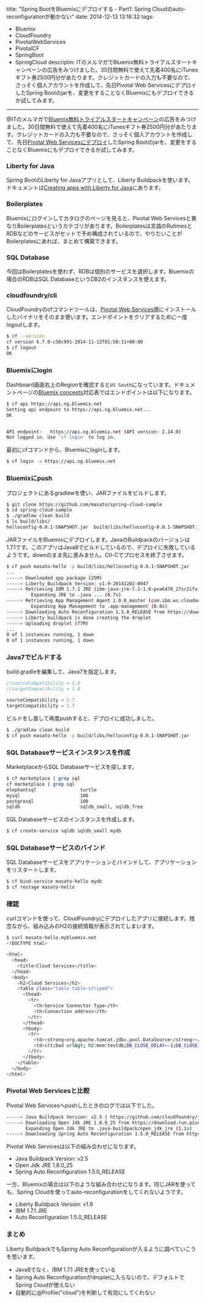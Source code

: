 title: "Spring BootをBluemixにデプロイする - Part1: Spring Cloudのauto-reconfigurationが動かない"
date: 2014-12-13 13:18:32
tags:
 - Bluemix
 - CloudFoundry
 - PivotalWebServices
 - PivotalCF
 - SpringBoot
 - SpringCloud
descriptin: ITのメルマガでBluemix無料トライアルスタートキャンペーンの広告をみつけました。30日間無料で使えて先着400名にiTunesギフト券2500円分があたります。クレジットカードの入力も不要なので、さっそく個人アカウントを作成して、先日Pivotal Web ServicesにデプロイしたSpring Bootのjarを、変更をすることなくBluemixにもデプロイできるか試してみます。
---

@ITのメルマガで[Bluemix無料トライアルスタートキャンペーン](http://www.atmarkit.co.jp/ait/articles/1411/27/news013.html)の広告をみつけました。30日間無料で使えて先着400名にiTunesギフト券2500円分があたります。クレジットカードの入力も不要なので、さっそく個人アカウントを作成して、先日[Pivotal Web Servicesにデプロイ](/2014/12/10/spring-boot-pivotal-web-services-cleardb-deploy/)したSpring Bootのjarを、変更をすることなくBluemixにもデプロイできるか試してみます。

<!-- more -->

### Liberty for Java

Spring BootのLiberty for Javaアプリとして、Liberty Buildpackを使います。ドキュメントは[Creating apps with Liberty for Java](https://www.ng.bluemix.net/docs/#starters/liberty/index.html#liberty)にあります。

### Boilerplates

Bluemixにログインしてカタログのページを見ると、Pivotal Web Servicesと異なりBoilerplatesというカテゴリがあります。Boilerplatesは言語のRutimesとRDBなどのサービスがセットで予め構成されているので、やりたいことがBoilerplatesにあれば、まとめて構築できます。

### SQL Database

今回はBoilerplatesを使わず、RDBは個別のサービスを選択します。Bluemixの場合のRDBはSQL DatabaseというDB2のインスタンスを使えます。

### cloudfoundry/cli

CloudFoundryのcfコマンドツールは、[Pivotal Web Services用](/2014/12/10/spring-boot-pivotal-web-services-cleardb-deploy/)にインストールしたバイナリをそのまま使います。エンドポイントをクリアするために一度logoutします。

``` bash
$ cf --version
cf version 6.7.0-c38c991-2014-11-12T01:50:11+00:00
$ cf logout
OK
```

### Bluemixにlogin

Dashboard画面右上のRegionを確認すると`US South`になっています。ドキュメントページの[Bluemix concepts](https://www.ng.bluemix.net/docs/#overview/overview.html#ov_intro)対応表ではエンドポイントは以下になります。

``` bash
$ cf api https://api.ng.bluemix.net
Setting api endpoint to https://api.ng.bluemix.net...
OK


API endpoint:   https://api.ng.bluemix.net (API version: 2.14.0)
Not logged in. Use 'cf login' to log in.
```

最初にcfコマンドから、Bluemixにloginします。

``` bash
$ cf login -a https://api.ng.bluemix.net
```


### Bluemixにpush

プロジェクトにあるgradlewを使い、JARファイルをビルドします。

``` bash
$ git clone https://github.com/masato/spring-cloud-sample
$ cd spring-cloud-sample
$ ./gradlew clean build
$ ls build/libs/
helloconfig-0.0.1-SNAPSHOT.jar  build/libs/helloconfig-0.0.1-SNAPSHOT.jar.original
```

JARファイルをBluemixにデプロイします。JavaのBuildpackのバージョンは1.7.1です。このアプリはJava8でビルドしているので、デプロイに失敗しているようです。downのまま先に進みません。Ctl-Cでプロセスを終了させます。

``` bash
$ cf push masato-hello -p build/libs/helloconfig-0.0.1-SNAPSHOT.jar
...
-----> Downloaded app package (25M)
-----> Liberty Buildpack Version: v1.9-20141202-0947
-----> Retrieving IBM 1.7.1 JRE (ibm-java-jre-7.1-1.0-pxa6470_27sr2ifx-20141115_01-sfj.tgz) ... (0.0s)
         Expanding JRE to .java ... (0.7s)
-----> Retrieving App Management Agent 1.0.0_master (com.ibm.ws.cloudoe.app-mgmt-liberty.zip) ... (0.0s)
         Expanding App Management to .app-management (0.0s)
-----> Downloading Auto Reconfiguration 1.5.0_RELEASE from https://download.run.pivotal.io/auto-reconfiguration/auto-reconfiguration-1.5.0_RELEASE.jar (0.2s)
-----> Liberty buildpack is done creating the droplet
-----> Uploading droplet (77M)
...
0 of 1 instances running, 1 down
0 of 1 instances running, 1 down
```

### Java7でビルドする

build.gradleを編集して、Java7を指定します。

``` groovy ~/spring-cloud-sample/build.gradle
//sourceCompatibility = 1.8
//targetCompatibility = 1.8

sourceCompatibility = 1.7
targetCompatibility = 1.7
```

ビルドをし直して再度pushすると、デプロイに成功しました。

``` bash
$ ./gradlew clean build
$ cf push masato-hello -p build/libs/helloconfig-0.0.1-SNAPSHOT.jar
```

### SQL Databaseサービスインスタンスを作成

MarketplaceからSQL Databaseサービスを探します。

``` bash
$ cf marketplace | grep sql
cf marketplace | grep sql
elephantsql                turtle                                                                           PostgreSQL as a Service
mysql                      100                                                                              MySQL database
postgresql                 100                                                                              PostgreSQL database
sqldb                      sqldb_small, sqldb_free                                                          SQL Database adds an on-demand relational database to your application. Powered by DB2, it provides a managed database service to handle web and transactional workloads.
```

SQL Databaseサービスのインスタンスを作成します。

``` bash
$ cf create-service sqldb sqldb_small mydb
```

### SQL Databaseサービスのバインド

SQL Databaseサービスをアプリケーションとバインドして、アプリケーションをリスタートします。

``` bash
$ cf bind-service masato-hello mydb
$ cf restage masato-hello
```

### 確認

curlコマンドを使って、CloudFoundryにデプロイしたアプリに接続します。残念ながら、組み込みのH2の接続情報が表示されてしまいます。

``` bash
$ curl masato-hello.mybluemix.net
<!DOCTYPE html>

<html>
  <head>
    <title>Cloud Services</title>
  </head>
  <body>
    <h2>Cloud Services</h2>
    <table class="table table-striped">
      <thead>
        <tr>
          <th>Service Connector Type</th>
          <th>Connection address</th>
        </tr>
      </thead>
      <tbody>
        <tr>
          <td><strong>org.apache.tomcat.jdbc.pool.DataSource</strong></td>
          <td>&lt;bad url&gt; h2:mem:testdb;DB_CLOSE_DELAY=-1;DB_CLOSE_ON_EXIT=FALSE</td>
        </tr>
      </tbody>
    </table>
  </body>
</html>
```

### Pivotal Web Servicesと比較

Pivotal Web Servicesへpushしたときのログでは以下でした。

``` bash
-----> Java Buildpack Version: v2.5 | https://github.com/cloudfoundry/java-buildpack.git#840500e
-----> Downloading Open Jdk JRE 1.8.0_25 from https://download.run.pivotal.io/openjdk/lucid/x86_64/openjdk-1.8.0_25.tar.gz (1.3s)
       Expanding Open Jdk JRE to .java-buildpack/open_jdk_jre (1.1s)
-----> Downloading Spring Auto Reconfiguration 1.5.0_RELEASE from https://download.run.pivotal.io/auto-reconfiguration/auto-reconfiguration-1.5.0_RELEASE.jar (0.1s)
```


Pivotal Web Servicesは以下の組み合わせになります。

* Java Buildpack Version: v2.5
* Open Jdk JRE 1.8.0_25
* Spring Auto Reconfiguration 1.5.0_RELEASE

一方、Bluemixの場合は以下のような組み合わせになります。同じJARを使っても、Spring Cloudを使ってauto-reconfigurationをしてくれないようです。

* Liberty Buildpack Version: v1.9
* IBM 1.7.1 JRE
* Auto Reconfiguration 1.5.0_RELEASE


### まとめ

Liberty BuildpackでもSpring Auto Reconfigurationが入るように調べていこうを思います。

* Java8でなく、IBM 1.7.1 JREを使っている
* Spring Auto Reconfigurationがdropletに入らないので、デフォルトでSpring Cloudが使えない
* 自動的に@Profile("cloud")を判断して有効にしてくれない

